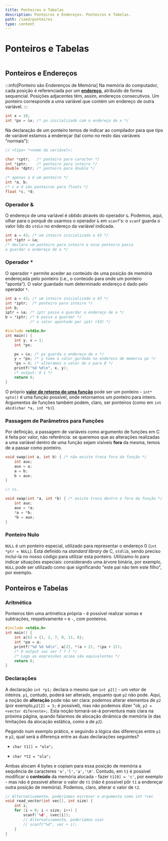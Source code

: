 ```yaml
---
title: Ponteiros e Tabelas
description: Ponteiros e Endereços. Ponteiros e Tabelas.
path: /iaed/ponteiros
type: content
---
```


# Ponteiros e Tabelas

```toc

```

## Ponteiros e Endereços

:::info[Ponteiro são Enderenços de Memória]
Na memória do computador, cada posição é referenciada por um [**endereço**](color:orange), atribuído de forma sequencial. Posições adjacentes têm, assim, endereços consecutivos. Um ponteiro corresponde a uma variável que contém um endereço de outra variável.
:::

```c
int x = 10;
int *px = &x; /* px inicializado com o endereço de x */
```

Na declaração de um ponteiro temos de indicar ao compilador para
que tipo de variável estamos a endereçar (tal como no resto das variáveis "normais"):

```c
// <tipo> *<nome da variável>;

char *cptr;   /* ponteiro para caracter */
int *iptr;    /* ponteiro para inteiro */
double *dptr; /* ponteiro para double */

/* apenas a é um ponteiro */
int *a, b;
/* c e d são ponteiros para floats */
float *c, *d;
```

### Operador &

O endereço de uma variável é obtido através do operador `&`. Podemos, aqui, olhar para o porquê de usarmos o operador `&` em `scanf`'s: o `scanf` guarda o valor lido do `stdin` no endereço da variável indicada.

```c
int a = 43; /* um inteiro inicializado a 43 */
int *iptr = &a;
/* declaro um ponteiro para inteiro e esse ponteiro passa
a guardar o endereço de a */
```

### Operador \*

O operador `*` permite aceder ao conteúdo de uma posição de memória endereçada pelo ponteiro (i.e., o conteúdo para onde um ponteiro “aponta”). O valor guardado num determinado endereço é dado pelo operador `*`.

```c
int a = 43; /* um inteiro inicializado a 43 */
int *iptr;  /* ponteiro para inteiro */
int b;
iptr = &a; /* iptr passa a guardar o endereço de a */
b = *iptr; /* b passa a guardar */
           /* o valor apontado por iptr (43) */
```

```c
#include <stdio.h>
int main() {
    int y, x = 1;
    int *px;

    px = &x; /* px guarda o endereço de x */
    y = *px; /* y toma o valor gurdado no endereco de memoria px */
    *px = 0; /* alteramos o valor de x para 0 */
    printf("%d %d\n", x, y);
    /* output: 0 1 */
    return 0;
}
```

O próprio [**valor de retorno de uma função**](color:green) pode ser um ponteiro - `int* xpto()` é uma função possível, onde retornamos um ponteiro para inteiro. Argumentos de funções também podem, claro, ser ponteiros (como em `int abcd(char *a, int *b)`).

### Passagem de Parâmetros para Funções

Por definição, a passagem de variáveis como argumento de funções em C é feita por valor, não referência: se queremos que as alterações realizadas a uma variável dentro de uma função sejam visíveis **fora** da mesma, temos de a passar como ponteiro.

```c
void swap(int a, int b) { /* não existe troca fora da função */
    int aux;
    aux = a;
    a = b;
    b = aux;
}

// vs.

void swap(int *a, int *b) { /* existe troca dentro e fora da função */
    int aux;
    aux = *a;
    *a = *b;
    *b = aux;
}
```

### Ponteiro Nulo

`NULL` é um ponteiro especial, utilizado para representar o endereço 0 (`int *ptr = NULL`). Está definido na _standard library_ de C, `stdlib`, sendo preciso incluí-la no nosso código para utilizar esta ponteiro. Utilizamo-lo para indicar situações especiais: considerando uma árvore binária, por exemplo, `NULL` pode ser utilizado como que significando "este pai não tem este filho", por exemplo.

## Ponteiros e Tabelas

### Aritmética

Ponteiros têm uma aritmética própria - é possível realizar somas e subtrações, respetivamente `+` e `-`, com ponteiros.

```c
#include <stdio.h>
int main() {
    int a[6] = {1, 2, 7, 0, 11, 6};
    int *pa = a;
    printf("%d %d %d\n", a[2], *(a + 2), *(pa + 2));
    /* O output vai ser 7 7 7 */
    /* Logo as expressões acima são equivalentes */
    return 0;
}
```

### Declarações

A declaração `int *p1;` declara o mesmo que `int p2[]` - um vetor de inteiros. `p1`, contudo, poderá ser alterado, enquanto que `p2` não pode. Aqui, a noção de **alteração** pode não ser clara: podemos alterar elementos de `p2` (por exemplo,`p2[2] = 3;` é possível), mas não podemos dizer "ok, `p2 = <vector diferente>;`. Esta noção tornará-se-á porventura mais clara na próxima página, quando falarmos de alocação dinâmica de memória (e das limitações da alocação estática, como a de `p2`).

Pegando num exemplo prático, e seguindo a lógica das diferenças entre `p1` e `p2`, qual será a diferença entre as duas declarações seguintes?

- `char t1[] = "ola";`

- `char *t2 = "ola";`

Ambas alocam 4 bytes e copiam para essa posição de memória a sequência de caracteres `'o','l','a','\0'`. Contudo, em `t1` é possível modificar o **conteúdo** da memória alocada - fazer `t1[0] = 'c'`, por exemplo - mas não é possível alterar o valor de `t1` (não é possível pôr `t1` a endereçar outra posição de memória). Podemos, claro, alterar o valor de `t2`.

```c
// Alternativamente, poderíamos escrever o argumento como int *vec
void read_vector(int vec[], int size) {
    int i;
    for (i = 0; i < size; i++) {
        scanf('%d', &vec[i]);
        // Alternativamente, poderíamos usar
        // scanf("%d", vec + i);
    }
}
```
